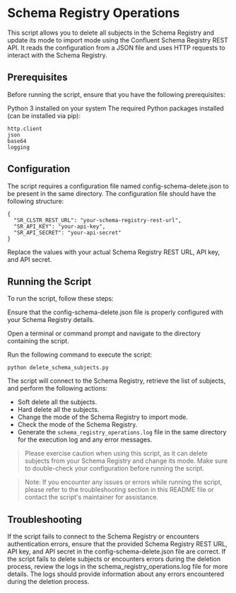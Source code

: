 # Schema Registry Operations
This script allows you to delete all subjects in the Schema Registry and update its mode to import mode using the Confluent Schema Registry REST API. It reads the configuration from a JSON file and uses HTTP requests to interact with the Schema Registry.

## Prerequisites
Before running the script, ensure that you have the following prerequisites:

Python 3 installed on your system
The required Python packages installed (can be installed via pip):
```
http.client
json
base64
logging
```
## Configuration
The script requires a configuration file named config-schema-delete.json to be present in the same directory. The configuration file should have the following structure:
```
{
  "SR_CLSTR_REST_URL": "your-schema-registry-rest-url",
  "SR_API_KEY": "your-api-key",
  "SR_API_SECRET": "your-api-secret"
}
```
Replace the values with your actual Schema Registry REST URL, API key, and API secret.

## Running the Script
To run the script, follow these steps:

Ensure that the config-schema-delete.json file is properly configured with your Schema Registry details.

Open a terminal or command prompt and navigate to the directory containing the script.

Run the following command to execute the script:
```
python delete_schema_subjects.py
```
The script will connect to the Schema Registry, retrieve the list of subjects, and perform the following actions:

- Soft delete all the subjects.
- Hard delete all the subjects.
- Change the mode of the Schema Registry to import mode.
- Check the mode of the Schema Registry.
- Generate the `schema_registry_operations.log` file in the same directory for the execution log and any error messages.

> Please exercise caution when using this script, as it can delete subjects from your Schema Registry and change its mode. Make sure to double-check your configuration before running the script.

> Note: If you encounter any issues or errors while running the script, please refer to the troubleshooting section in this README file or contact the script's maintainer for assistance.

## Troubleshooting
If the script fails to connect to the Schema Registry or encounters authentication errors, ensure that the provided Schema Registry REST URL, API key, and API secret in the config-schema-delete.json file are correct.
If the script fails to delete subjects or encounters errors during the deletion process, review the logs in the schema_registry_operations.log file for more details. The logs should provide information about any errors encountered during the deletion process.
